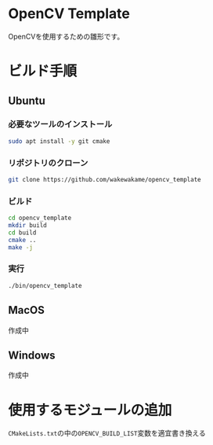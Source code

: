 # OpenCV Template
OpenCVを使用するための雛形です。

# ビルド手順
## Ubuntu
### 必要なツールのインストール

```sh
sudo apt install -y git cmake
```

### リポジトリのクローン

```sh
git clone https://github.com/wakewakame/opencv_template
```

### ビルド

```sh
cd opencv_template
mkdir build
cd build
cmake ..
make -j
```

### 実行

```sh
./bin/opencv_template
```

## MacOS
作成中

## Windows
作成中

# 使用するモジュールの追加
`CMakeLists.txt`の中の`OPENCV_BUILD_LIST`変数を適宜書き換える
